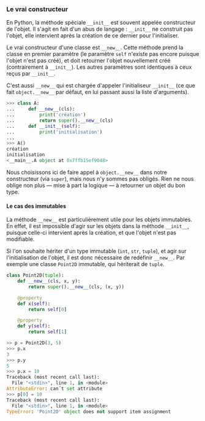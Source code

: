 ### Le vrai constructeur

En Python, la méthode spéciale `__init__` est souvent appelée constructeur de l'objet.
Il s'agit en fait d'un abus de langage : `__init__` ne construit pas l'objet, elle intervient après la création de ce dernier pour l'initialiser.

Le vrai constructeur d'une classe est `__new__`.
Cette méthode prend la classe en premier paramètre (le paramètre `self` n'existe pas encore puisque l'objet n'est pas créé), et doit retourner l'objet nouvellement créé (contrairement à `__init__`).
Les autres paramètres sont identiques à ceux reçus par `__init__`.

C'est aussi `__new__` qui est chargée d'appeler l'initialiseur `__init__` (ce que fait `object.__new__` par défaut, en lui passant aussi la liste d'arguments).

```python
>>> class A:
...     def __new__(cls):
...         print('création')
...         return super().__new__(cls)
...     def __init__(self):
...         print('initialisation')
...
>>> A()
création
initialisation
<__main__.A object at 0x7ffb15ef9048>
```

Nous choisissons ici de faire appel à `object.__new__` dans notre constructeur (via `super`), mais nous n'y sommes pas obligés.
Rien ne nous oblige non plus — mise à part la logique — à retourner un objet du bon type.

#### Le cas des immutables

La méthode `__new__` est particulièrement utile pour les objets immutables.
En effet, il est impossible d'agir sur les objets dans la méthode `__init__`, puisque celle-ci intervient après la création, et que l'objet n'est pas modifiable.

Si l'on souhaite hériter d'un type immutable (`int`, `str`, `tuple`), et agir sur l'initialisation de l'objet, il est donc nécessaire de redéfinir `__new__`.
Par exemple une classe `Point2D` immutable, qui hériterait de `tuple`.

```python
class Point2D(tuple):
    def __new__(cls, x, y):
        return super().__new__(cls, (x, y))

    @property
    def x(self):
        return self[0]

    @property
    def y(self):
        return self[1]
```

```python
>> p = Point2D(3, 5)
>>> p.x
3
>>> p.y
5
>>> p.x = 10
Traceback (most recent call last):
  File "<stdin>", line 1, in <module>
AttributeError: can´t set attribute
>>> p[0] = 10
Traceback (most recent call last):
  File "<stdin>", line 1, in <module>
TypeError: 'Point2D' object does not support item assignment
```

